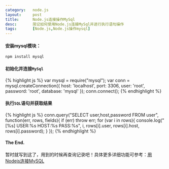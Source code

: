 ```yaml
---
category:   node.js
layout:     post
title:      Node.js连接操作MySql
desc:       简记如何使用Node.js连接MySql并进行执行语句操作
tags:       [Node.js,Node.js操作mysql]
---
```

#### 安装mysql模块：

    npm install mysql

#### 初始化并连接`MySql`
{% highlight js %}
var mysql = require("mysql");
var conn  = mysql.createConnection({
    host: 'localhost',
    port: 3306,
    user: 'root',
    password: 'root',
    database: 'mysql'
});
conn.connect();
{% endhighlight %}

#### 执行`SQL`语句并获取结果
{% highlight js %}
conn.query("SELECT user,host,password FROM user", function(err, rows, fields){
    if (err) throw err;
    for (var i in rows){
        console.log("[%s] USER:%s HOST:%s PASS:%s", i, rows[i].user, rows[i].host, rows[i].password);
    }
});
{% endhighlight %}

#### The End.
暂时就写到这了，用到的时候再查询记录吧！具体更多详细功能可参考：[用Nodejs连接MySQL](http://blog.fens.me/nodejs-mysql-intro/)